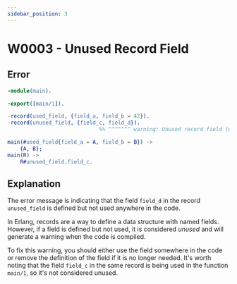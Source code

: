 ```yaml
---
sidebar_position: 3
---
```


# W0003 - Unused Record Field

## Error

```erlang
-module(main).

-export([main/1]).

-record(used_field, {field_a, field_b = 42}).
-record(unused_field, {field_c, field_d}).
                             %% ^^^^^^^ warning: Unused record field (unused_field.field_d)

main(#used_field{field_a = A, field_b = B}) ->
    {A, B};
main(R) ->
    R#unused_field.field_c.
```

## Explanation

The error message is indicating that the field `field_d` in the record `unused_field` is defined but not used anywhere in the code.

In Erlang, records are a way to define a data structure with named fields. However, if a field is defined but not used, it is considered _unused_ and will generate a warning when the code is compiled.

To fix this warning, you should either use the field somewhere in the code or remove the definition of the field if it is no longer needed.
It's worth noting that the field `field_c` in the same record is being used in the function `main/1`, so it's not considered unused.
